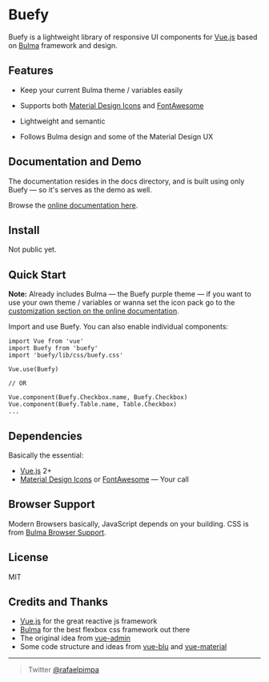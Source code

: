 # Buefy

Buefy is a lightweight library of responsive UI components for [Vue.js](https://vuejs.org/) based on [Bulma](http://bulma.io/) framework and design.

## Features

* Keep your current Bulma theme / variables easily

* Supports both [Material Design Icons](https://material.io/icons/) and [FontAwesome](http://fontawesome.io/)

* Lightweight and semantic

* Follows Bulma design and some of the Material Design UX

## Documentation and Demo

The documentation resides in the docs directory, and is built using only Buefy — so it's serves as the demo as well.

Browse the [online documentation here](https://buefy.github.io).

## Install

Not public yet.

## Quick Start

**Note:** Already includes Bulma — the Buefy purple theme — if you want to use your own theme / variables or wanna set the icon pack go to the [customization section on the online documentation](soon).

Import and use Buefy. You can also enable individual components:
```
import Vue from 'vue'
import Buefy from 'buefy'
import 'buefy/lib/css/buefy.css'

Vue.use(Buefy)

// OR

Vue.component(Buefy.Checkbox.name, Buefy.Checkbox)
Vue.component(Buefy.Table.name, Table.Checkbox)
...
```

## Dependencies

Basically the essential:

* [Vue.js](https://vuejs.org/) 2+
* [Material Design Icons](https://material.io/icons/) or [FontAwesome](http://fontawesome.io/) — Your call

## Browser Support

Modern Browsers basically, JavaScript depends on your building. CSS is from [Bulma Browser Support](https://github.com/jgthms/bulma#browser-support).

## License

MIT

## Credits and Thanks

* [Vue.js](https://vuejs.org/) for the great reactive js framework
* [Bulma](http://bulma.io/) for the best flexbox css framework out there
* The original idea from [vue-admin](https://github.com/vue-bulma/vue-admin)
* Some code structure and ideas from [vue-blu](https://github.com/chenz24/vue-blu) and [vue-material](https://vuematerial.github.io/)

---

> Twitter [@rafaelpimpa](https://twitter.com/rafaelpimpa)
